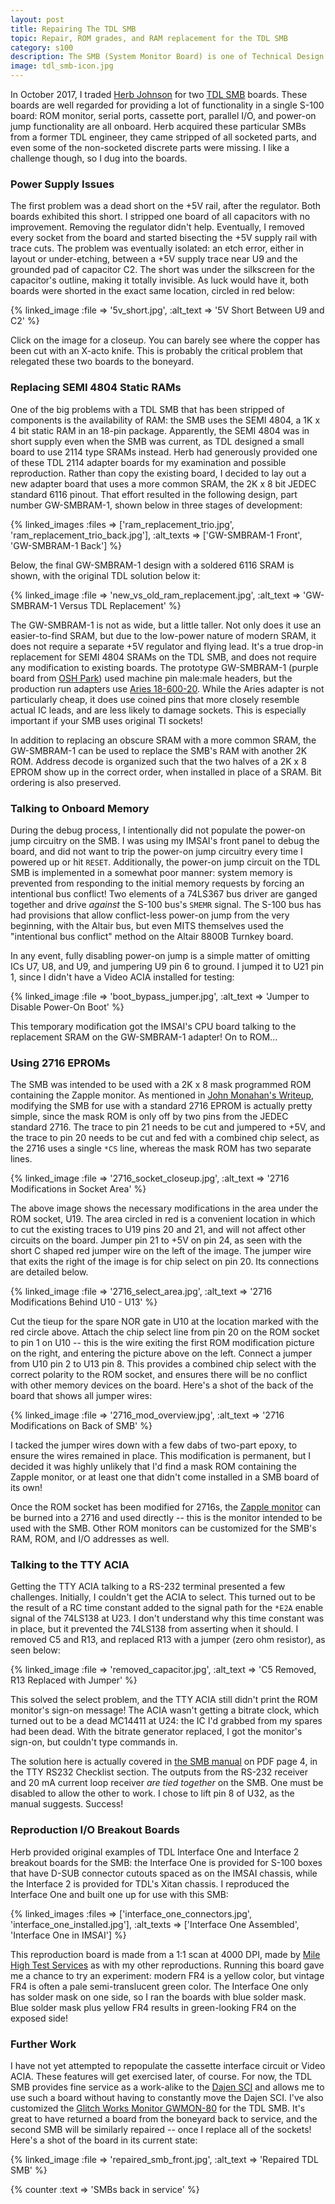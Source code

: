 ```yaml
---
layout: post
title: Repairing The TDL SMB
topic: Repair, ROM grades, and RAM replacement for the TDL SMB
category: s100
description: The SMB (System Monitor Board) is one of Technical Design Labs' best known products. I received two of these boards almost completely stripped of parts, and worked through them to get them back to operational condition. Along the way, upgrades, fixes, and reproduction of original parts were done which will hopefully help other hobbyists get their SMB boards operational.
image: tdl_smb-icon.jpg
---
```


<!-- ### Reproduction I/O Boards and RAM Replacements Now Available!

We have bare boards and parts kits available through our [Tindie store](https://www.tindie.com/stores/glitchwrks/):

* [Bare Reproduction Solid State Music IO-2 PC Board](https://www.tindie.com/products/glitchwrks/reproduction-solid-state-music-io-2-s-100-board/)
* [Solid State Music IO-2 Basic Parts Kit](https://www.tindie.com/products/glitchwrks/solid-state-music-io-2-basic-parts-kit/) -->

In October 2017, I traded [Herb Johnson](http://retrotechnology.com/) for two [TDL SMB](http://www.s100computers.com/Hardware%20Folder/TDL/SMB/TDL%20SMB.htm) boards. These boards are well regarded for providing a lot of functionality in a single S-100 board: ROM monitor, serial ports, cassette port, parallel I/O, and power-on jump functionality are all onboard. Herb acquired these particular SMBs from a former TDL engineer, they came stripped of all socketed parts, and even some of the non-socketed discrete parts were missing. I like a challenge though, so I dug into the boards.

### Power Supply Issues

The first problem was a dead short on the +5V rail, after the regulator. Both boards exhibited this short. I stripped one board of all capacitors with no improvement. Removing the regulator didn't help. Eventually, I removed every socket from the board and started bisecting the +5V supply rail with trace cuts. The problem was eventually isolated: an etch error, either in layout or under-etching, between a +5V supply trace near U9 and the grounded pad of capacitor C2. The short was under the silkscreen for the capacitor's outline, making it totally invisible. As luck would have it, both boards were shorted in the exact same location, circled in red below:

{% linked_image :file => '5v_short.jpg', :alt_text => '5V Short Between U9 and C2' %}

Click on the image for a closeup. You can barely see where the copper has been cut with an X-acto knife. This is probably the critical problem that relegated these two boards to the boneyard.

### Replacing SEMI 4804 Static RAMs

One of the big problems with a TDL SMB that has been stripped of components is the availability of RAM: the SMB uses the SEMI 4804, a 1K x 4 bit static RAM in an 18-pin package. Apparently, the SEMI 4804 was in short supply even when the SMB was current, as TDL designed a small board to use 2114 type SRAMs instead. Herb had generously provided one of these TDL 2114 adapter boards for my examination and possible reproduction. Rather than copy the existing board, I decided to lay out a new adapter board that uses a more common SRAM, the 2K x 8 bit JEDEC standard 6116 pinout. That effort resulted in the following design, part number GW-SMBRAM-1, shown below in three stages of development:

{% linked_images :files => ['ram_replacement_trio.jpg', 'ram_replacement_trio_back.jpg'], :alt_texts => ['GW-SMBRAM-1 Front', 'GW-SMBRAM-1 Back'] %}

Below, the final GW-SMBRAM-1 design with a soldered 6116 SRAM is shown, with the original TDL solution below it:

{% linked_image :file => 'new_vs_old_ram_replacement.jpg', :alt_text => 'GW-SMBRAM-1 Versus TDL Replacement' %}

The GW-SMBRAM-1 is not as wide, but a little taller. Not only does it use an easier-to-find SRAM, but due to the low-power nature of modern SRAM, it does not require a separate +5V regulator and flying lead. It's a true drop-in replacement for SEMI 4804 SRAMs on the TDL SMB, and does not require any modification to existing boards. The prototype GW-SMBRAM-1 (purple board from [OSH Park](https://oshpark.com/)) used machine pin male:male headers, but the production run adapters use [Aries 18-600-20](https://www.mouser.com/ProductDetail/Aries-Electronics/18-600-20?qs=2mZjssE3HVW2RjoYOPGrJA%3D%3D). While the Aries adapter is not particularly cheap, it does use coined pins that more closely resemble actual IC leads, and are less likely to damage sockets. This is especially important if your SMB uses original TI sockets!

In addition to replacing an obscure SRAM with a more common SRAM, the GW-SMBRAM-1 can be used to replace the SMB's RAM with another 2K ROM. Address decode is organized such that the two halves of a 2K x 8 EPROM show up in the correct order, when installed in place of a SRAM. Bit ordering is also preserved.

### Talking to Onboard Memory

During the debug process, I intentionally did not populate the power-on jump circuitry on the SMB. I was using my IMSAI's front panel to debug the board, and did not want to trip the power-on jump circuitry every time I powered up or hit `RESET`. Additionally, the power-on jump circuit on the TDL SMB is implemented in a somewhat poor manner: system memory is prevented from responding to the initial memory requests by forcing an intentional bus conflict! Two elements of a 74LS367 bus driver are ganged together and drive *against* the S-100 bus's `SMEMR` signal. The S-100 bus has had provisions that allow conflict-less power-on jump from the very beginning, with the Altair bus, but even MITS themselves used the "intentional bus conflict" method on the Altair 8800B Turnkey board.

In any event, fully disabling power-on jump is a simple matter of omitting ICs U7, U8, and U9, and jumpering U9 pin 6 to ground. I jumped it to U21 pin 1, since I didn't have a Video ACIA installed for testing:

{% linked_image :file => 'boot_bypass_jumper.jpg', :alt_text => 'Jumper to Disable Power-On Boot' %}

This temporary modification got the IMSAI's CPU board talking to the replacement SRAM on the GW-SMBRAM-1 adapter! On to ROM...

### Using 2716 EPROMs

The SMB was intended to be used with a 2K x 8 mask programmed ROM containing the Zapple monitor. As mentioned in [John Monahan's Writeup](http://www.s100computers.com/Hardware%20Folder/TDL/SMB/TDL%20SMB.htm), modifying the SMB for use with a standard 2716 EPROM is actually pretty simple, since the mask ROM is only off by two pins from the JEDEC standard 2716. The trace to pin 21 needs to be cut and jumpered to +5V, and the trace to pin 20 needs to be cut and fed with a combined chip select, as the 2716 uses a single `*CS` line, whereas the mask ROM has two separate lines.

{% linked_image :file => '2716_socket_closeup.jpg', :alt_text => '2716 Modifications in Socket Area' %}

The above image shows the necessary modifications in the area under the ROM socket, U19. The area circled in red is a convenient location in which to cut the existing traces to U19 pins 20 and 21, and will not affect other circuits on the board. Jumper pin 21 to +5V on pin 24, as seen with the short C shaped red jumper wire on the left of the image. The jumper wire that exits the right of the image is for chip select on pin 20. Its connections are detailed below.

{% linked_image :file => '2716_select_area.jpg', :alt_text => '2716 Modifications Behind U10 - U13' %}

Cut the tieup for the spare NOR gate in U10 at the location marked with the red circle above. Attach the chip select line from pin 20 on the ROM socket to pin 1 on U10 -- this is the wire exiting the first ROM modification picture on the right, and entering the picture above on the left. Connect a jumper from U10 pin 2 to U13 pin 8. This provides a combined chip select with the correct polarity to the ROM socket, and ensures there will be no conflict with other memory devices on the board. Here's a shot of the back of the board that shows all jumper wires:

{% linked_image :file => '2716_mod_overview.jpg', :alt_text => '2716 Modifications on Back of SMB' %}

I tacked the jumper wires down with a few dabs of two-part epoxy, to ensure the wires remained in place. This modification is permanent, but I decided it was highly unlikely that I'd find a mask ROM containing the Zapple monitor, or at least one that didn't come installed in a SMB board of its own!

Once the ROM socket has been modified for 2716s, the [Zapple monitor](http://www.retrotechnology.com/restore/TDLmonitor.html) can be burned into a 2716 and used directly -- this is the monitor intended to be used with the SMB. Other ROM monitors can be customized for the SMB's RAM, ROM, and I/O addresses as well.

### Talking to the TTY ACIA

Getting the TTY ACIA talking to a RS-232 terminal presented a few challenges. Initially, I couldn't get the ACIA to select. This turned out to be the result of a RC time constant added to the signal path for the `*E2A` enable signal of the 74LS138 at U23. I don't understand why this time constant was in place, but it prevented the 74LS138 from asserting when it should. I removed C5 and R13, and replaced R13 with a jumper (zero ohm resistor), as seen below:

{% linked_image :file => 'removed_capacitor.jpg', :alt_text => 'C5 Removed, R13 Replaced with Jumper' %} 

This solved the select problem, and the TTY ACIA still didn't print the ROM monitor's sign-on message! The ACIA wasn't getting a bitrate clock, which turned out to be a dead MC14411 at U24: the IC I'd grabbed from my spares had been dead. With the bitrate generator replaced, I got the monitor's sign-on, but couldn't type commands in.

The solution here is actually covered in [the SMB manual](http://www.s100computers.com/Hardware%20Manuals/TDL/SMB%20Manual.pdf) on PDF page 4, in the TTY RS232 Checklist section. The outputs from the RS-232 receiver and 20 mA current loop receiver *are tied together* on the SMB. One must be disabled to allow the other to work. I chose to lift pin 8 of U32, as the manual suggests. Success!

### Reproduction I/O Breakout Boards

Herb provided original examples of TDL Interface One and Interface 2 breakout boards for the SMB: the Interface One is provided for S-100 boxes that have D-SUB connector cutouts spaced as on the IMSAI chassis, while the Interface 2 is provided for TDL's Xitan chassis. I reproduced the Interface One and built one up for use with this SMB:

{% linked_images :files => ['interface_one_connectors.jpg', 'interface_one_installed.jpg'], :alt_texts => ['Interface One Assembled', 'Interface One in IMSAI'] %}

This reproduction board is made from a 1:1 scan at 4000 DPI, made by [Mile High Test Services](http://www.mhtest.com/) as with my other reproductions. Running this board gave me a chance to try an experiment: modern FR4 is a yellow color, but vintage FR4 is often a pale semi-translucent green color. The Interface One only has solder mask on one side, so I ran the boards with blue solder mask. Blue solder mask plus yellow FR4 results in green-looking FR4 on the exposed side!

### Further Work

I have not yet attempted to repopulate the cassette interface circuit or Video ACIA. These features will get exercised later, of course. For now, the TDL SMB provides fine service as a work-alike to the [Dajen SCI](/2011/11/03/dajen-sci) and allows me to use such a board without having to constantly move the Dajen SCI. I've also customized the [Glitch Works Monitor GWMON-80](https://github.com/chapmajs/glitchworks_monitor) for the TDL SMB. It's great to have returned a board from the boneyard back to service, and the second SMB will be similarly repaired -- once I replace all of the sockets! Here's a shot of the board in its current state:

{% linked_image :file => 'repaired_smb_front.jpg', :alt_text => 'Repaired TDL SMB' %} 

{% counter :text => 'SMBs back in service' %}
